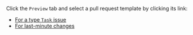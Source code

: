 Click the `Preview` tab and select a pull request template by clicking its link:

- [For a type `Task` issue](?expand=1&template=task.md&labels=PR%3A%20Task)
- [For last-minute changes](?expand=1&template=last-minute-changes.md&labels=PR%3A%20Last-Minute%20Changes)
